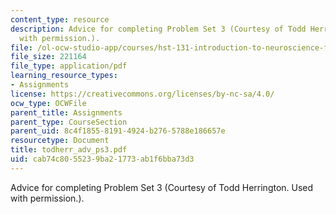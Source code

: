 ```yaml
---
content_type: resource
description: Advice for completing Problem Set 3 (Courtesy of Todd Herrington. Used
  with permission.).
file: /ol-ocw-studio-app/courses/hst-131-introduction-to-neuroscience-fall-2005/cab74c8055239ba21773ab1f6bba73d3_todherr_adv_ps3.pdf
file_size: 221164
file_type: application/pdf
learning_resource_types:
- Assignments
license: https://creativecommons.org/licenses/by-nc-sa/4.0/
ocw_type: OCWFile
parent_title: Assignments
parent_type: CourseSection
parent_uid: 8c4f1855-8191-4924-b276-5788e186657e
resourcetype: Document
title: todherr_adv_ps3.pdf
uid: cab74c80-5523-9ba2-1773-ab1f6bba73d3
---
```

Advice for completing Problem Set 3 (Courtesy of Todd Herrington. Used with permission.).